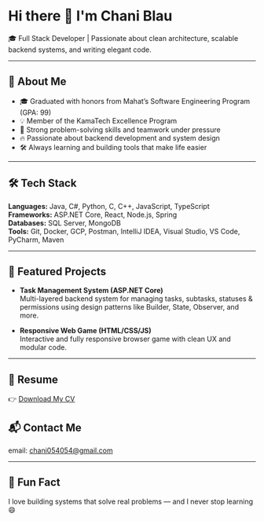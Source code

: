 # Hi there 👋 I'm Chani Blau

🎓 Full Stack Developer | Passionate about clean architecture, scalable backend systems, and writing elegant code.

---

## 🚀 About Me

- 🎓 Graduated with honors from Mahat’s Software Engineering Program (GPA: 99)  
- 💡 Member of the KamaTech Excellence Program  
- 🧠 Strong problem-solving skills and teamwork under pressure  
- 🔥 Passionate about backend development and system design  
- 🛠️ Always learning and building tools that make life easier

---

## 🛠️ Tech Stack

**Languages:** Java, C#, Python, C, C++, JavaScript, TypeScript  
**Frameworks:** ASP.NET Core, React, Node.js, Spring  
**Databases:** SQL Server, MongoDB  
**Tools:** Git, Docker, GCP, Postman, IntelliJ IDEA, Visual Studio, VS Code, PyCharm, Maven

---

## 📌 Featured Projects

- **Task Management System (ASP.NET Core)**  
  Multi-layered backend system for managing tasks, subtasks, statuses & permissions using design patterns like Builder, State, Observer, and more.

- **Responsive Web Game (HTML/CSS/JS)**  
  Interactive and fully responsive browser game with clean UX and modular code.

---

## 📄 Resume  
👉 [Download My CV](#)

## 📬 Contact Me  
email: chani054054@gmail.com

---

## 🎉 Fun Fact  
I love building systems that solve real problems — and I never stop learning 😄
